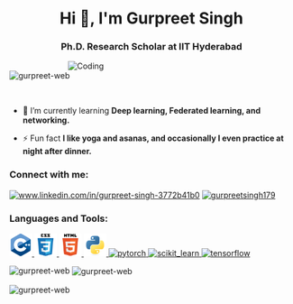 <h1 align="center">Hi 👋, I'm Gurpreet Singh</h1>
<h3 align="center">Ph.D. Research Scholar at IIT Hyderabad</h3>
<img align="right" alt = "Coding" width = "400" src="https://cdn.dribbble.com/users/1162077/screenshots/3848914/programmer.gif">
<p align="left"> <img src="https://komarev.com/ghpvc/?username=gurpreet-web&label=Profile%20views&color=0e75b6&style=flat" alt="gurpreet-web" /> </p>

<p align="left"> <a href="https://twitter.com/" target="blank"><img src="https://img.shields.io/twitter/follow/?logo=twitter&style=for-the-badge" alt="" /></a> </p>

- 🌱 I’m currently learning **Deep learning, Federated learning, and networking.**

- ⚡ Fun fact **I like yoga and asanas, and occasionally I even practice at night after dinner.**

<h3 align="left">Connect with me:</h3>
<p align="left">
<a href="https://linkedin.com/in/www.linkedin.com/in/gurpreet-singh-3772b41b0" target="blank"><img align="center" src="https://raw.githubusercontent.com/rahuldkjain/github-profile-readme-generator/master/src/images/icons/Social/linked-in-alt.svg" alt="www.linkedin.com/in/gurpreet-singh-3772b41b0" height="30" width="40" /></a>
<a href="https://instagram.com/gurpreetsingh179" target="blank"><img align="center" src="https://raw.githubusercontent.com/rahuldkjain/github-profile-readme-generator/master/src/images/icons/Social/instagram.svg" alt="gurpreetsingh179" height="30" width="40" /></a>
</p>

<h3 align="left">Languages and Tools:</h3>
<p align="left"> <a href="https://www.w3schools.com/cpp/" target="_blank" rel="noreferrer"> <img src="https://raw.githubusercontent.com/devicons/devicon/master/icons/cplusplus/cplusplus-original.svg" alt="cplusplus" width="40" height="40"/> </a> <a href="https://www.w3schools.com/css/" target="_blank" rel="noreferrer"> <img src="https://raw.githubusercontent.com/devicons/devicon/master/icons/css3/css3-original-wordmark.svg" alt="css3" width="40" height="40"/> </a> <a href="https://www.w3.org/html/" target="_blank" rel="noreferrer"> <img src="https://raw.githubusercontent.com/devicons/devicon/master/icons/html5/html5-original-wordmark.svg" alt="html5" width="40" height="40"/> </a> <a href="https://www.python.org" target="_blank" rel="noreferrer"> <img src="https://raw.githubusercontent.com/devicons/devicon/master/icons/python/python-original.svg" alt="python" width="40" height="40"/> </a> <a href="https://pytorch.org/" target="_blank" rel="noreferrer"> <img src="https://www.vectorlogo.zone/logos/pytorch/pytorch-icon.svg" alt="pytorch" width="40" height="40"/> </a> <a href="https://scikit-learn.org/" target="_blank" rel="noreferrer"> <img src="https://upload.wikimedia.org/wikipedia/commons/0/05/Scikit_learn_logo_small.svg" alt="scikit_learn" width="40" height="40"/> </a> <a href="https://www.tensorflow.org" target="_blank" rel="noreferrer"> <img src="https://www.vectorlogo.zone/logos/tensorflow/tensorflow-icon.svg" alt="tensorflow" width="40" height="40"/> </a> </p>

<p><img align="left" src="https://github-readme-stats.vercel.app/api/top-langs?username=gurpreet-web&show_icons=true&locale=en&layout=compact" alt="gurpreet-web" /></p>

<p>&nbsp;<img align="center" src="https://github-readme-stats.vercel.app/api?username=gurpreet-web&show_icons=true&locale=en" alt="gurpreet-web" /></p>

<p><img align="center" src="https://github-readme-streak-stats.herokuapp.com/?user=gurpreet-web&" alt="gurpreet-web" /></p>
